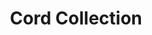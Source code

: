 ---
layout: default
title: "Cord Collection"
category: "catalog"
pdf: Cord_Collection_Flier.pdf
cover: Cord_Collection_Flier-cover.jpg
---